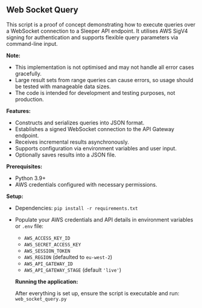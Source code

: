 ## Web Socket Query

This script is a proof of concept demonstrating how to execute queries over a WebSocket connection to a Sleeper API endpoint. It utilises AWS SigV4 signing for authentication and supports flexible query parameters via command-line input.

**Note:**
- This implementation is not optimised and may not handle all error cases gracefully.
- Large result sets from range queries can cause errors, so usage should be tested with manageable data sizes.
- The code is intended for development and testing purposes, not production.

**Features:**
- Constructs and serializes queries into JSON format.
- Establishes a signed WebSocket connection to the API Gateway endpoint.
- Receives incremental results asynchronously.
- Supports configuration via environment variables and user input.
- Optionally saves results into a JSON file.

**Prerequisites:**
- Python 3.9+
- AWS credentials configured with necessary permissions.

**Setup:**
- Dependencies: `pip install -r requirements.txt`
- Populate your AWS credentials and API details in environment variables or `.env` file:
  - `AWS_ACCESS_KEY_ID`
  - `AWS_SECRET_ACCESS_KEY`
  - `AWS_SESSION_TOKEN`
  - `AWS_REGION` (defaulted to `eu-west-2`)
  - `AWS_API_GATEWAY_ID`
  - `AWS_API_GATEWAY_STAGE` (default `'live'`)

  **Running the application:**

  After everything is set up, ensure the script is executable and run: `web_socket_query.py`

